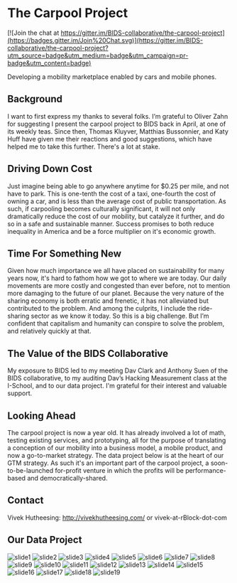 # The Carpool Project

[![Join the chat at https://gitter.im/BIDS-collaborative/the-carpool-project](https://badges.gitter.im/Join%20Chat.svg)](https://gitter.im/BIDS-collaborative/the-carpool-project?utm_source=badge&utm_medium=badge&utm_campaign=pr-badge&utm_content=badge)

Developing a mobility marketplace enabled by cars and mobile phones.

## Background

I want to first express my thanks to several folks. I’m grateful to Oliver Zahn for suggesting I present the carpool project to BIDS back in April, at one of its weekly teas. Since then, Thomas Kluyver, Matthias Bussonnier, and Katy Huff have given me their reactions and good suggestions, which have helped me to take this further. There's a lot at stake.

## Driving Down Cost

Just imagine being able to go anywhere anytime for $0.25 per mile, and not have to park. This is one-tenth the cost of a taxi, one-fourth the cost of owning a car, and is less than the average cost of public transportation. As such, if carpooling becomes culturally significant, it will not only dramatically reduce the cost of our mobility, but catalyze it further, and do so in a safe and sustainable manner. Success promises to both reduce inequality in America and be a force multiplier on it's economic growth.

## Time For Something New

Given how much importance we all have placed on sustainability for many years now, it's hard to fathom how we got to where we are today. Our daily movements are more costly and congested than ever before, not to mention more damaging to the future of our planet. Because the very nature of the sharing economy is both erratic and frenetic, it has not alleviated but contributed to the problem. And among the culprits, I include the ride-sharing sector as we know it today. So this is a big challenge. But I’m confident that capitalism and humanity can conspire to solve the problem, and relatively quickly at that.

## The Value of the BIDS Collaborative

My exposure to BIDS led to my meeting Dav Clark and Anthony Suen of the BIDS collaborative, to my auditing Dav’s Hacking Measurement class at the I-School, and to our data project. I'm grateful for their interest and valuable support.

## Looking Ahead

The carpool project is now a year old. It has already involved a lot of math, testing existing services, and prototyping, all for the purpose of translating a conception of our mobility into a business model, a mobile product, and now a go-to-market strategy.  The data project below is at the heart of our GTM strategy. As such it's an important part of the carpool project, a soon-to-be-launched for-profit venture in which the profits will be performance-based and democratically-shared.

## Contact

Vivek Hutheesing: http://vivekhutheesing.com/ or vivek-at-rBlock-dot-com

## Our Data Project
![slide1](https://cloud.githubusercontent.com/assets/14024852/9948314/e2b25764-5d56-11e5-8693-c9ddef230ec0.PNG)
![slide2](https://cloud.githubusercontent.com/assets/14024852/9948317/e2b3a998-5d56-11e5-8cb9-ba30e823f57a.PNG)
![slide3](https://cloud.githubusercontent.com/assets/14024852/9948315/e2b2f1d8-5d56-11e5-9ec1-a7a2576a8bcb.PNG)
![slide4](https://cloud.githubusercontent.com/assets/14024852/9948316/e2b2fdea-5d56-11e5-9fed-9aaedf300d30.PNG)
![slide5](https://cloud.githubusercontent.com/assets/14024852/9948318/e2b4eede-5d56-11e5-873a-08fb2388863e.PNG)
![slide6](https://cloud.githubusercontent.com/assets/14024852/9948319/e2d2e060-5d56-11e5-82b6-2ebaf988b563.PNG)
![slide7](https://cloud.githubusercontent.com/assets/14024852/9948320/e2d58b94-5d56-11e5-932a-06aad7b86d02.PNG)
![slide8](https://cloud.githubusercontent.com/assets/14024852/9948322/e2d619ce-5d56-11e5-9d0d-73fc6f90b48b.PNG)
![slide9](https://cloud.githubusercontent.com/assets/14024852/9948323/e2d64dae-5d56-11e5-9f4f-31baba47533c.PNG)
![slide10](https://cloud.githubusercontent.com/assets/14024852/9948321/e2d60c86-5d56-11e5-94f6-311366363e1a.PNG)
![slide11](https://cloud.githubusercontent.com/assets/14024852/9948324/e2f210d4-5d56-11e5-997c-ac6e57bcfb0a.PNG)
![slide12](https://cloud.githubusercontent.com/assets/14024852/9948326/e2f400d8-5d56-11e5-81bb-8f2e2145a8dd.PNG)
![slide13](https://cloud.githubusercontent.com/assets/14024852/9948325/e2f2d5f0-5d56-11e5-8f04-8bf3a175735e.PNG)
![slide14](https://cloud.githubusercontent.com/assets/14024852/9948327/e2f4506a-5d56-11e5-96ac-2094e691357a.PNG)
![slide15](https://cloud.githubusercontent.com/assets/14024852/9948328/e2f4aaf6-5d56-11e5-9eda-e37898a94f4b.PNG)
![slide16](https://cloud.githubusercontent.com/assets/14024852/9948331/e310cf38-5d56-11e5-8800-afd650d38eaa.PNG)
![slide17](https://cloud.githubusercontent.com/assets/14024852/9948334/e315727c-5d56-11e5-95a3-d38457463eaa.PNG)
![slide18](https://cloud.githubusercontent.com/assets/14024852/9948333/e31330fc-5d56-11e5-9395-2ab05e447a09.PNG)
![slide19](https://cloud.githubusercontent.com/assets/14024852/9948332/e312face-5d56-11e5-8476-96b44b21f13b.PNG)
